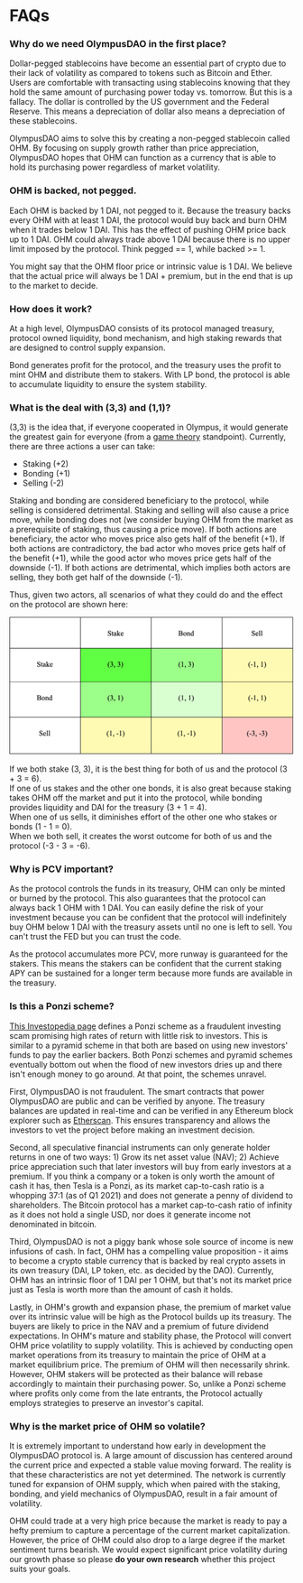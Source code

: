 # FAQs

### Why do we need OlympusDAO in the first place?

Dollar-pegged stablecoins have become an essential part of crypto due to their lack of volatility as compared to tokens such as Bitcoin and Ether. Users are comfortable with transacting using stablecoins knowing that they hold the same amount of purchasing power today vs. tomorrow. But this is a fallacy. The dollar is controlled by the US government and the Federal Reserve. This means a depreciation of dollar also means a depreciation of these stablecoins.

OlympusDAO aims to solve this by creating a non-pegged stablecoin called OHM. By focusing on supply growth rather than price appreciation, OlympusDAO hopes that OHM can function as a currency that is able to hold its purchasing power regardless of market volatility.

### OHM is backed, not pegged.

Each OHM is backed by 1 DAI, not pegged to it. Because the treasury backs every OHM with at least 1 DAI, the protocol would buy back and burn OHM when it trades below 1 DAI. This has the effect of pushing OHM price back up to 1 DAI. OHM could always trade above 1 DAI because there is no upper limit imposed by the protocol. Think pegged == 1, while backed >= 1.

You might say that the OHM floor price or intrinsic value is 1 DAI. We believe that the actual price will always be 1 DAI + premium, but in the end that is up to the market to decide.

### How does it work?

At a high level, OlympusDAO consists of its protocol managed treasury, protocol owned liquidity, bond mechanism, and high staking rewards that are designed to control supply expansion.

Bond generates profit for the protocol, and the treasury uses the profit to mint OHM and distribute them to stakers. With LP bond, the protocol is able to accumulate liquidity to ensure the system stability.

### What is the deal with (3,3) and (1,1)?

(3,3) is the idea that, if everyone cooperated in Olympus, it would generate the greatest gain for everyone (from a [game theory](https://en.wikipedia.org/wiki/Game_theory) standpoint). Currently, there are three actions a user can take:

- Staking (+2)
- Bonding (+1)
- Selling (-2)

Staking and bonding are considered beneficiary to the protocol, while selling is considered detrimental. Staking and selling will also cause a price move, while bonding does not (we consider buying OHM from the market as a prerequisite of staking, thus causing a price move). If both actions are beneficiary, the actor who moves price also gets half of the benefit (+1). If both actions are contradictory, the bad actor who moves price gets half of the benefit (+1), while the good actor who moves price gets half of the downside (-1). If both actions are detrimental, which implies both actors are selling, they both get half of the downside (-1).

Thus, given two actors, all scenarios of what they could do and the effect on the protocol are shown here:

![](../.gitbook/assets/faqs/game_theory.png)

If we both stake (3, 3), it is the best thing for both of us and the protocol (3 + 3 = 6).<br>
If one of us stakes and the other one bonds, it is also great because staking takes OHM off the market and put it into the protocol, while bonding provides liquidity and DAI for the treasury (3 + 1 = 4).<br>
When one of us sells, it diminishes effort of the other one who stakes or bonds (1 - 1 = 0).<br>
When we both sell, it creates the worst outcome for both of us and the protocol (-3 - 3 = -6).

### Why is PCV important?

As the protocol controls the funds in its treasury, OHM can only be minted or burned by the protocol. This also guarantees that the protocol can always back 1 OHM with 1 DAI. You can easily define the risk of your investment because you can be confident that the protocol will indefinitely buy OHM below 1 DAI with the treasury assets until no one is left to sell. You can't trust the FED but you can trust the code.

As the protocol accumulates more PCV, more runway is guaranteed for the stakers. This means the stakers can be confident that the current staking APY can be sustained for a longer term because more funds are available in the treasury. 

### Is this a Ponzi scheme?

[This Investopedia page](https://www.investopedia.com/terms/p/ponzischeme.asp) defines a Ponzi scheme as a fraudulent investing scam promising high rates of return with little risk to investors. This is similar to a pyramid scheme in that both are based on using new investors' funds to pay the earlier backers. Both Ponzi schemes and pyramid schemes eventually bottom out when the flood of new investors dries up and there isn't enough money to go around. At that point, the schemes unravel.

First, OlympusDAO is not fraudulent. The smart contracts that power OlympusDAO are public and can be verified by anyone. The treasury balances are updated in real-time and can be verified in any Ethereum block explorer such as [Etherscan](https://etherscan.io/address/0x886ce997aa9ee4f8c2282e182ab72a705762399d). This ensures transparency and allows the investors to vet the project before making an investment decision.

Second, all speculative financial instruments can only generate holder returns in one of two ways: 1) Grow its net asset value (NAV); 2) Achieve price appreciation such that later investors will buy from early investors at a premium. If you think a company or a token is only worth the amount of cash it has, then Tesla is a Ponzi, as its market cap-to-cash ratio is a whopping 37:1 (as of Q1 2021) and does not generate a penny of dividend to shareholders. The Bitcoin protocol has a market cap-to-cash ratio of infinity as it does not hold a single USD, nor does it generate income not denominated in bitcoin.

Third, OlympusDAO is not a piggy bank whose sole source of income is new infusions of cash. In fact, OHM has a compelling value proposition - it aims to become a crypto stable currency that is backed by real crypto assets in its own treasury (DAI, LP token, etc. as decided by the DAO). Currently, OHM has an intrinsic floor of 1 DAI per 1 OHM, but that's not its market price just as Tesla is worth more than the amount of cash it holds.

Lastly, in OHM's growth and expansion phase, the premium of market value over its intrinsic value will be high as the Protocol builds up its treasury. The buyers are likely to price in the NAV and a premium of future dividend expectations. In OHM's mature and stability phase, the Protocol will convert OHM price volatility to supply volatility. This is achieved by conducting open market operations from its treasury to maintain the price of OHM at a market equilibrium price. The premium of OHM will then necessarily shrink. However, OHM stakers will be protected as their balance will rebase accordingly to maintain their purchasing power. So, unlike a Ponzi scheme where profits only come from the late entrants, the Protocol actually employs strategies to preserve an investor's capital.

### Why is the market price of OHM so volatile?

It is extremely important to understand how early in development the OlympusDAO protocol is. A large amount of discussion has centered around the current price and expected a stable value moving forward. The reality is that these characteristics are not yet determined. The network is currently tuned for expansion of OHM supply, which when paired with the staking, bonding, and yield mechanics of OlympusDAO, result in a fair amount of volatility.

OHM could trade at a very high price because the market is ready to pay a hefty premium to capture a percentage of the current market capitalization. However, the price of OHM could also drop to a large degree if the market sentiment turns bearish. We would expect significant price volatility during our growth phase so please **do your own research** whether this project suits your goals.
